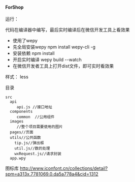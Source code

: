 ﻿#### ForShop

运行：

代码在编译器中编写，最后实时编译后在微信开发工具上看效果


* 使用了wepy
* 先全局安装wepy    npm install wepy-cli -g
* 安装依赖    npm install
* 开启实时编译  wepy build --watch
* 在微信开发者工具上打开dist文件，即可实时看效果

样式：
    less

 目录

    src
      api
         api.js //接口地址
      components
         common  //公用组件
      images 
         //整个项目需要使用的图片
      pages//页面
      utils//公共函数
        tip.js//弹出框
        util.js//数的处理
        wxRequest.js//请求封装
      app.wpy

图标库
http://www.iconfont.cn/collections/detail?spm=a313x.7781069.0.da5a778a4&cid=1312
